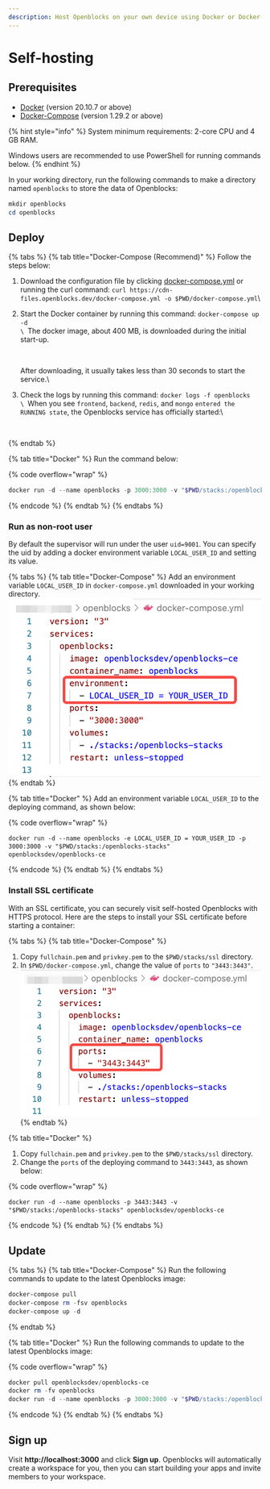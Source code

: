 ```yaml
---
description: Host Openblocks on your own device using Docker or Docker-Compose.
---
```


# Self-hosting

## Prerequisites

* [Docker](https://docs.docker.com/get-docker/) (version 20.10.7 or above)
* [Docker-Compose](https://docs.docker.com/compose/install/) (version 1.29.2 or above)

{% hint style="info" %}
System minimum requirements: 2-core CPU and 4 GB RAM.

Windows users are recommended to use PowerShell for running commands below.
{% endhint %}

In your working directory, run the following commands to make a directory named `openblocks` to store the data of Openblocks:

```powershell
mkdir openblocks
cd openblocks
```

## Deploy

{% tabs %}
{% tab title="Docker-Compose (Recommend)" %}
Follow the steps below:

1. Download the configuration file by clicking [docker-compose.yml](https://cdn-files.openblocks.dev/docker-compose.yml) or running the curl command: `curl https://cdn-files.openblocks.dev/docker-compose.yml -o $PWD/docker-compose.yml`\

2.  Start the Docker container by running this command: `docker-compose up -d`\
    ``\
    ``The docker image, about 400 MB, is downloaded during the initial start-up.

    <figure><img src="../.gitbook/assets/download-ce.png" alt=""><figcaption></figcaption></figure>

    After downloading, it usually takes less than 30 seconds to start the service.\

3.  Check the logs by running this command: `docker logs -f openblocks`\
    ``\
    ``When you see `frontend`, `backend`, `redis`, and `mongo` `entered the RUNNING state`, the Openblocks service has officially started:\


    <figure><img src="../.gitbook/assets/check-logs-ce.png" alt=""><figcaption></figcaption></figure>
{% endtab %}

{% tab title="Docker" %}
Run the command below:

{% code overflow="wrap" %}
```powershell
docker run -d --name openblocks -p 3000:3000 -v "$PWD/stacks:/openblocks-stacks" openblocksdev/openblocks-ce
```
{% endcode %}
{% endtab %}
{% endtabs %}

### Run as non-root user

By default the supervisor will run under the user `uid=9001`. You can specify the uid by adding a docker environment variable `LOCAL_USER_ID` and setting its value.

{% tabs %}
{% tab title="Docker-Compose" %}
Add an environment variable `LOCAL_USER_ID` in `docker-compose.yml` downloaded in your working directory.\
<img src="../.gitbook/assets/local-user-id.png" alt="" data-size="original">
{% endtab %}

{% tab title="Docker" %}
Add an environment variable `LOCAL_USER_ID` to the deploying command, as shown below:

{% code overflow="wrap" %}
```docker
docker run -d --name openblocks -e LOCAL_USER_ID = YOUR_USER_ID -p 3000:3000 -v "$PWD/stacks:/openblocks-stacks" openblocksdev/openblocks-ce
```
{% endcode %}
{% endtab %}
{% endtabs %}

### Install SSL certificate

With an SSL certificate, you can securely visit self-hosted Openblocks with HTTPS protocol. Here are the steps to install your SSL certificate before starting a container:

{% tabs %}
{% tab title="Docker-Compose" %}
1. Copy `fullchain.pem` and `privkey.pem` to the `$PWD/stacks/ssl` directory.
2. In `$PWD/docker-compose.yml`, change the value of `ports` to `"3443:3443"`.\
   ![](../.gitbook/assets/ssl-certificates.png)
{% endtab %}

{% tab title="Docker" %}
1. Copy `fullchain.pem` and `privkey.pem` to the `$PWD/stacks/ssl` directory.
2. Change the `ports` of the deploying command to `3443:3443`, as shown below:

{% code overflow="wrap" %}
```
docker run -d --name openblocks -p 3443:3443 -v "$PWD/stacks:/openblocks-stacks" openblocksdev/openblocks-ce
```
{% endcode %}
{% endtab %}
{% endtabs %}

## Update

{% tabs %}
{% tab title="Docker-Compose" %}
Run the following commands to update to the latest Openblocks image:

```powershell
docker-compose pull
docker-compose rm -fsv openblocks
docker-compose up -d
```
{% endtab %}

{% tab title="Docker" %}
Run the following commands to update to the latest Openblocks image:

{% code overflow="wrap" %}
```powershell
docker pull openblocksdev/openblocks-ce
docker rm -fv openblocks
docker run -d --name openblocks -p 3000:3000 -v "$PWD/stacks:/openblocks-stacks" openblocksdev/openblocks-ce
```
{% endcode %}
{% endtab %}
{% endtabs %}

## Sign up

Visit **http://localhost:3000** and click **Sign up**. Openblocks will automatically create a workspace for you, then you can start building your apps and invite members to your workspace.

<figure><img src="../.gitbook/assets/after-deployment.png" alt=""><figcaption></figcaption></figure>
